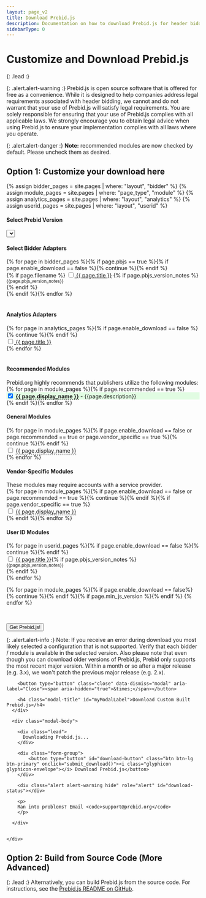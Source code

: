 ```yaml
---
layout: page_v2
title: Download Prebid.js
description: Documentation on how to download Prebid.js for header bidding.
sidebarType: 0
---
```


<style>
a.tip {
    border-bottom: 1px dashed;
    text-decoration: none
}
a.tip:hover {
    cursor: help;
    position: relative
}
a.tip span {
    display: none
}
a.tip:hover span {
    border: #c0c0c0 1px dotted;
    padding: 5px 20px 5px 5px;
    display: block;
    z-index: 100;
    left: 0px;
    background: #f0f0f0;
    margin: 10px;
    width: 300px;
    position: absolute;
    top: 10px;
    text-decoration: none
}
</style>

<script src="https://cdn.firebase.com/js/client/2.4.2/firebase.js"></script>

<script>
var currentUrl = new URL(window.location);
var searchParams = currentUrl.searchParams;

  getVersionList();

$(function(){
  $('#myModal').on('show.bs.modal', function (e) {
    var form_data = get_form_data();
    if(form_data.modules.length < 1){
      alert('Please select at least 1 bidder');
      return e.preventDefault() // stops modal from being shown
    }
    return;
  });

  // show all adapters
  $('.adapters .col-md-4').show();
  setPrepickedModules()
});

function getVersionList() {
  $.ajax({
      type: "GET",
      url: "https://js-download.prebid.org/versions",
  })
  .success(function(data) {
    try{
      data = JSON.parse(data);
      var versions = data.versions;
      if(!versions || versions.length === 0) {
        showError();
        return;
      }
      versions.forEach(function(version, index){
        if(index === 0) {
          $('.selectpicker').append('<option value="'+version+'">'+version+' - latest </option>');
        }
        else{
          if(version.match(/\d\.\d+\.\d+/i)){
            $('.selectpicker').append('<option value="'+version+'">'+version+'</option>');
          }
          else{
            // $('.selectpicker').append('<option value="'+version+'">'+version+' - deprecated</option>');
          }
        }
      });
      setPrepickedVersion();
    }
    catch(e) {
      console.log(e);
      showError();
    }

  })
  .fail(function(e) {
    console.log(e);
    showError();
  });
  function showError(){
     $('.selectpicker').append('<option value="error">Error generating version list. Please try again later</option>');
  }
}

function submit_download() {
    var form_data = get_form_data();

    var alertStatus = $('#download-status');

    alertStatus.addClass('hide');

    $('#download-button').html('<i class="glyphicon glyphicon-send"></i> Sending Request...').addClass('disabled');
    alertStatus.html('Request sent! This should only take a few moments!');
    alertStatus.removeClass('hide');
    $.ajax({
        type: "POST",
        url: "https://js-download.prebid.org/download",
        dataType: 'text',
        data: form_data
    })
    .success(function(data, textStatus, jqXHR) {
      var buttn = $('#download-button');
      //buttn.addClass('btn-success');
      buttn.html('<i class="glyphicon glyphicon-ok"></i> Prebid.js file successfully generated!');
      alertStatus.addClass('hide');
      // Try to find out the filename from the content disposition `filename` value
      var filename = "prebid" + form_data['version'] + ".js";
      // this doens't work in our current jquery version.
      var disposition = jqXHR.getResponseHeader('Content-Disposition');
      if (disposition && disposition.indexOf('attachment') !== -1) {
          var filenameRegex = /filename[^;=\n]*=((['"]).*?\2|[^;\n]*)/;
          var matches = filenameRegex.exec(disposition);
          if (matches != null && matches[1]) filename = matches[1].replace(/['"]/g, '');
      }
      // The actual download
      var blob = new Blob([data], { type: 'text/javascript' });
      var link = document.createElement('a');
      link.href = window.URL.createObjectURL(blob);
      link.download = filename;
      document.body.appendChild(link);
      link.click();
      document.body.removeChild(link);
      if (form_data['removedModules'].length > 0) {
        alert("The following modules were removed from your download because they aren't present in Prebid.js version "+form_data['version']+": "+JSON.stringify(form_data['removedModules']));
      }
    })
    .fail(function(e) {
      errorO = e;
      console.log(e);
      var buttn = $('#download-button');
      buttn.html('<i class="glyphicon glyphicon-envelope"></i> Receive Prebid.js');
      buttn.removeClass('disabled');
      alert('Ran into an issue.');
    });
}

function get_form_data() {
    var bidders = [];
    var analytics = [];
    var version = $('.selectpicker').val();
    var removedModules = [];

    var version_restrictions=$('.version-restriction');
    for (var i = 0; i < version_restrictions.length; i++) {
        var module=version_restrictions[i].getAttribute('moduleCode');
        var restriction_name=version_restrictions[i].getAttribute('name');
        var restriction_value=version_restrictions[i].getAttribute('value');
        if (restriction_name == "min-version") {
          var module_version_array=restriction_value.split(".");
          var pbjs_version_array=version.split(".");
          if ((Number(pbjs_version_array[0]) < Number(module_version_array[0])) ||
              (Number(pbjs_version_array[0]) == Number(module_version_array[0]) &&
               Number(pbjs_version_array[1]) < Number(module_version_array[1]))) {
              removedModules.push(module);
          }
        }
    }

    var bidder_check_boxes = $('.bidder-check-box');
    for (var i = 0; i < bidder_check_boxes.length; i++) {
        var box = bidder_check_boxes[i];
        var module=box.getAttribute('moduleCode');
        if (box.checked && !removedModules.includes(module)) {
            bidders.push(module);
        }
    }

    var analytics_check_boxes = $('.analytics-check-box');
    for (var i = 0; i < analytics_check_boxes.length; i++) {
        var box = analytics_check_boxes[i];
        if (box.checked) {
            analytics.push(box.getAttribute('analyticscode') + 'AnalyticsAdapter');
        }
    }

    var form_data = {};
    form_data['modules'] = bidders.concat(analytics);
    form_data['version'] = version;
    form_data['removedModules'] = removedModules;

    return form_data;
}

function setPrepickedModules() {
    var moduleCheckboxes = document.querySelectorAll('.module-check-box');
    var modules = [];
    var modulesParam = searchParams.get('modules');
    if (modulesParam) {
        modules = modulesParam.split(',');
    }
    if (modules && modules.length) {
        moduleCheckboxes.forEach(function(checkbox) {
            checkbox.checked = false;
        });
        modules.forEach(function(module) {
            var checkbox = document.getElementById(module);
            if (checkbox) {
                checkbox.checked = true;
            }
        });
    }

    moduleCheckboxes.forEach(function(checkbox) {
        if (checkbox.checked) {
            var module = checkbox.id;
            if (!modules.includes(module)) {
                modules.push(module);
            }
        }
        checkbox.addEventListener('change', function(event) {
            var module = event.target.id;
            if (event.target.checked) {
                modules.push(module);
            } else {
                modules = modules.filter(function(m) {
                    return m !== module;
                });
            }
            if (modules.length) {
                searchParams.set('modules', modules.join(','));
            } else {
                searchParams.delete('modules');
            }
            window.history.replaceState(null, '', currentUrl);
        });
    });
}

function setPrepickedVersion() {
    var version = searchParams.get('version');
    if (version) {
        var versionOption = document.querySelector('#version_selector option[value="' + version + '"]');
        if (versionOption) {
            versionOption.selected = true;
        }
    }
    var versionSelector = document.getElementById('version_selector');
    if (versionSelector) {
        versionSelector.addEventListener('change', function(event) {
            var version = event.target.value;
            searchParams.set('version', version);
            window.history.replaceState(null, '', window.location.pathname + '?' + searchParams.toString());
        });
    }
}

</script>

<style>
.disabled {
  color: #aaa;
}
</style>

<div class="bs-docs-section" markdown="1">

# Customize and Download Prebid.js

{: .lead :}

{: .alert.alert-warning :}
Prebid.js is open source software that is offered for free as a convenience. While it is designed to help companies address legal requirements associated with header bidding, we cannot and do not warrant that your use of Prebid.js will satisfy legal requirements. You are solely responsible for ensuring that your use of Prebid.js complies with all applicable laws.  We strongly encourage you to obtain legal advice when using Prebid.js to ensure your implementation complies with all laws where you operate.

{: .alert.alert-danger :}
**Note:** recommended modules are now checked by default. Please uncheck them as desired.

## Option 1: Customize your download here

{% assign bidder_pages = site.pages | where: "layout", "bidder" %}
{% assign module_pages = site.pages | where: "page_type", "module" %}
{% assign analytics_pages = site.pages | where: "layout", "analytics" %}
{% assign userid_pages = site.pages | where: "layout", "userid" %}

<form>
<h4>Select Prebid Version</h4>
<select id="version_selector" class="selectpicker">
</select>
<br>
<h4>Select Bidder Adapters</h4>
<div class="row adapters">
{% for page in bidder_pages %}{% if page.pbjs == true %}{% if page.enable_download == false %}{% continue %}{% endif %}
<div class="col-md-4">
 <div class="checkbox">
  <label>
  {% if page.filename %} <input type="checkbox" id="{{ page.filename }}" moduleCode="{{ page.filename }}" {% elsif page.aliasCode %} <input type="checkbox" id="{{ page.biddercode }}BidAdapter" moduleCode="{{ page.aliasCode }}BidAdapter" {% else %} <input type="checkbox" id="{{ page.biddercode }}BidAdapter" moduleCode="{{ page.biddercode }}BidAdapter" {% endif %} class="bidder-check-box module-check-box"><a href="{{page.url}}"> {{ page.title }}</a>
  {% if page.pbjs_version_notes %}<br/><div style="font-size:80%">{{page.pbjs_version_notes}}</div>{% endif %}
  </label>
</div>
</div>
{% endif %}{% endfor %}
</div>

<br>
<h4>Analytics Adapters</h4>
<div class="row">
{% for page in analytics_pages %}{% if page.enable_download == false %}{% continue %}{% endif %}<div class="col-md-4"><div class="checkbox"><label><input type="checkbox" id="{{ page.modulecode }}" analyticscode="{{ page.modulecode }}" class="analytics-check-box module-check-box"><a href="{{page.url}}"> {{ page.title }}</a></label></div></div>{% endfor %}
</div>
<br/>
<h4>Recommended Modules</h4>
Prebid.org highly recommends that publishers utilize the following modules:
<br/>
{% for page in module_pages %}{% if page.recommended == true %}<div class="row"><div class="checkbox" style="background-color: #e1fce2;"><label> <input type="checkbox" CHECKED id="{{ page.module_code }}" moduleCode="{{ page.module_code }}" class="bidder-check-box module-check-box"> <a href="{{page.url}}" class="tip"><strong>{{ page.display_name }}</strong></a> - {{page.description}}</label></div></div>{% endif %}{% endfor %}
<br/>
<h4>General Modules</h4>
<div class="row">
 {% for page in module_pages %}{% if page.enable_download == false or page.recommended == true or page.vendor_specific == true %}{% continue %}{% endif %}<div class="col-md-4"><div class="checkbox">
  <label> <input type="checkbox" id="{{ page.module_code }}" moduleCode="{{ page.module_code }}" class="bidder-check-box module-check-box"> <a href="{{page.url}}" class="tip">{{ page.display_name }}<span>{{page.description}}</span></a></label>
</div></div>{% endfor %}
</div>

<h4>Vendor-Specific Modules</h4>
These modules may require accounts with a service provider.<br/>
<div class="row">
 {% for page in module_pages %}{% if page.enable_download == false or page.recommended == true %}{% continue %}{% endif %}{% if page.vendor_specific == true %}<div class="col-md-4"><div class="checkbox"><label> <input type="checkbox" id="{{ page.module_code }}" moduleCode="{{ page.module_code }}" class="bidder-check-box module-check-box"> <a href="{{page.url}}" class="tip">{{ page.display_name }}<span>{{page.description}}</span></a></label>
</div></div>{% endif %}{% endfor %}
</div>

<h4>User ID Modules</h4>
<div class="row">
 {% for page in userid_pages %}{% if page.enable_download == false %}{% continue %}{% endif %}<div class="col-md-4"><div class="checkbox"><label> <input type="checkbox" id="{{ page.useridmodule }}" moduleCode="{{ page.useridmodule }}" class="bidder-check-box module-check-box"> <a href="{{page.url}}">{{ page.title }}</a></label>{% if page.pbjs_version_notes %}<br/><div style="font-size:80%">{{page.pbjs_version_notes}}</div>{% endif %}
</div></div>{% endfor %}
</div>

{% for page in module_pages %}{% if page.enable_download == false%}{% continue %}{% endif %}{% if page.min_js_version %}<input type="hidden" class="version-restriction" moduleCode="{{ page.module_code }}" name="min-version" value="{{ page.min_js_version }}">{% endif %}
{% endfor %}

<br>

<div class="form-group">

<button type="button" class="btn btn-lg btn-primary" data-toggle="modal" data-target="#myModal" onclick="submit_download()">Get Prebid.js! </button>

</div>

</form>

{: .alert.alert-info :}
Note: If you receive an error during download you most likely selected a configuration that is not supported. Verify that each bidder / module is available in the selected version. Also please note that even though you can download older versions of Prebid.js,
Prebid only supports the most recent major version. Within a month or so after a major release (e.g. 3.x), we won't patch the previous major release (e.g. 2.x).

</div>

<!-- Modal -->
<div class="modal fade download-form__modal" id="myModal" tabindex="-1" role="dialog" aria-labelledby="myModalLabel">
  <div class="modal-dialog" role="document">
    <div class="modal-content">
      <div class="modal-header">

        <button type="button" class="close" data-dismiss="modal" aria-label="Close"><span aria-hidden="true">&times;</span></button>

        <h4 class="modal-title" id="myModalLabel">Download Custom Built Prebid.js</h4>
      </div>

      <div class="modal-body">

        <div class="lead">
          Downloading Prebid.js...
        </div>

        <div class="form-group">
            <button type="button" id="download-button" class="btn btn-lg btn-primary" onclick="submit_download()"><i class="glyphicon glyphicon-envelope"></i> Download Prebid.js</button>
        </div>

        <div class="alert alert-warning hide" role="alert" id="download-status"></div>

        <p>
        Ran into problems? Email <code>support@prebid.org</code>
        </p>

      </div>


    </div>

  </div>
</div>

<div class="bs-docs-section" markdown="1">

## Option 2: Build from Source Code (More Advanced)

{: .lead :}
Alternatively, you can build Prebid.js from the source code. For instructions, see the [Prebid.js README on GitHub](https://github.com/prebid/Prebid.js/blob/master/README.md).
